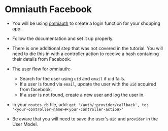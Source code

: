 # Omniauth Facebook

- You will be using [omniauth](https://github.com/mkdynamic/omniauth-facebook) to create a login function for your shopping app.

- Follow the documentation and set it up properly.

- There is one additional step that was not covered in the tutorial. You will need to die this in with a controller action to receive a hash containing their details from Facebook.

- The user flow for omniauth:-
  - Search for the user using `uid` and `email` if uid fails.
  - If a user is found via `email`, update the user with the `uid` acquired from facebook.
  - If a user is not found, create a new user and log the user in.

- In your `routes.rb` file, add:
  `get '/auth/:provider/callback', to: '<your-controller-name>#<your-controller-action>'`

- Be aware that you will need to save the user's `uid` and `provider` in the User Model.

